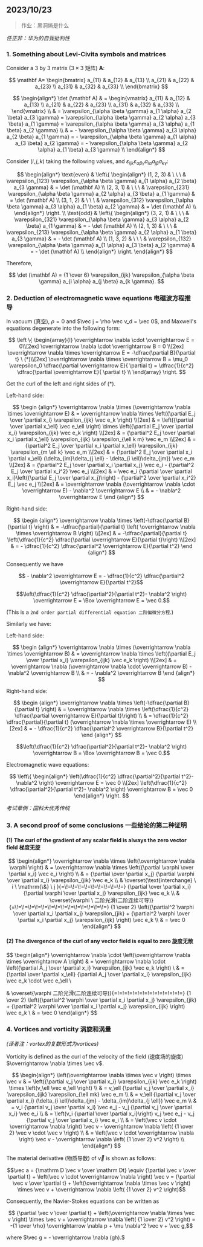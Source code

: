 ## 2023/10/23

> 作业：黑洞熵是什么

*任正非：华为的自我批判性*

### 1. Something about Levi-Civita symbols and matrices

Consider a 3 by 3 matrix ($3 \times 3$ 矩阵) $\mathbf A$:

$$
\mathbf A=
\begin{bmatrix}
a_{11} & a_{12} & a_{13} \\
a_{21} & a_{22} & a_{23} \\
a_{31} & a_{32} & a_{33} \\
\end{bmatrix}
$$

$$
\begin{align*}
\det (\mathbf A) & =
\begin{vmatrix}
a_{11} & a_{12} & a_{13} \\
a_{21} & a_{22} & a_{23} \\
a_{31} & a_{32} & a_{33} \\
\end{vmatrix} \\
& = \varepsilon_{\alpha \beta \gamma} a_{1 \alpha} a_{2 \beta} a_{3 \gamma} = \varepsilon_{\alpha \beta \gamma} a_{2 \alpha} a_{3 \beta} a_{1 \gamma} = \varepsilon_{\alpha \beta \gamma} a_{3 \alpha} a_{1 \beta} a_{2 \gamma} \\ 
& = - \varepsilon_{\alpha \beta \gamma} a_{3 \alpha} a_{2 \beta} a_{1 \gamma} = - \varepsilon_{\alpha \beta \gamma} a_{1 \alpha} a_{3 \beta} a_{2 \gamma} = - \varepsilon_{\alpha \beta \gamma} a_{2 \alpha} a_{1 \beta} a_{3 \gamma} \\ 
\end{align*}
$$

Consider $(i, j, k)$  taking the following values, and $\varepsilon_{ijk} \varepsilon_{\alpha \beta \gamma} a_{i \alpha} a_{j \beta} a_{k \gamma}$:

$$
\begin{align*}
\text{even} &
\left\{
\begin{align*}
(1, 2, 3) & \ \ \ & \varepsilon_{123} \varepsilon_{\alpha \beta \gamma} a_{1 \alpha} a_{2 \beta} a_{3 \gamma} & = \det (\mathbf A) \\
(2, 3, 1) & \ \ \ & \varepsilon_{231} \varepsilon_{\alpha \beta \gamma} a_{2 \alpha} a_{3 \beta} a_{1 \gamma} & = \det (\mathbf A) \\
(3, 1, 2) & \ \ \ & \varepsilon_{312} \varepsilon_{\alpha \beta \gamma} a_{3 \alpha} a_{1 \beta} a_{2 \gamma} & = \det (\mathbf A) \\
\end{align*}
\right.
\\
\text{odd} &
\left\{
\begin{align*}
(3, 2, 1) & \ \ \ & \varepsilon_{321} \varepsilon_{\alpha \beta \gamma} a_{3 \alpha} a_{2 \beta} a_{1 \gamma} & = - \det (\mathbf A) \\
(2, 1, 3) & \ \ \ & \varepsilon_{213} \varepsilon_{\alpha \beta \gamma} a_{2 \alpha} a_{1 \beta} a_{3 \gamma} & = - \det (\mathbf A) \\
(1, 3, 2) & \ \ \ & \varepsilon_{132} \varepsilon_{\alpha \beta \gamma} a_{1 \alpha} a_{3 \beta} a_{2 \gamma} & = - \det (\mathbf A) \\
\end{align*}
\right.
\end{align*}
$$

Therefore, 

$$
\det (\mathbf A) = {1 \over 6} \varepsilon_{ijk} \varepsilon_{\alpha \beta \gamma} a_{i \alpha} a_{j \beta} a_{k \gamma}.
$$

### 2. Deduction of electromagnetic wave equations 电磁波方程推导

In vacuum (真空), $\rho = 0$ and $\vec j = \rho \vec v_d = \vec 0$, and Maxwell's equations degenerate into the following form:

$$
\left \{
\begin{array}{l} 
\overrightarrow \nabla \cdot \overrightarrow E = 0\\[2ex]
\overrightarrow \nabla \cdot \overrightarrow B = 0 \\[2ex]
\overrightarrow \nabla \times \overrightarrow E = -\dfrac{\partial B}{\partial t} \ (*)\\[2ex]
\overrightarrow \nabla \times \overrightarrow B = \mu_0 \varepsilon_0 \dfrac{\partial \overrightarrow E}{ \partial t} = \dfrac{1}{c^2} \dfrac{\partial \overrightarrow E}{ \partial t} \\
\end{array} 
\right.
$$

Get the curl of the left and right sides of $(*).$

Left-hand side:

$$
\begin {align*}
\overrightarrow \nabla \times (\overrightarrow \nabla \times \overrightarrow E) & = \overrightarrow \nabla \times \left({\partial E_j \over \partial x_i} \varepsilon_{ijk} \vec e_k \right) \\[2ex]
& = \left({\partial \over \partial x_\ell} \vec e_\ell \right) \times \left({\partial E_j \over \partial x_i} \varepsilon_{ijk} \vec e_k \right) \\[2ex]
& = {\partial^2 E_j \over \partial x_i \partial x_\ell} \varepsilon_{ijk} \varepsilon_{\ell k m} \vec e_m \\[2ex]
& = {\partial^2 E_j \over \partial x_i \partial x_\ell} \varepsilon_{ijk} \varepsilon_{m \ell k} \vec e_m \\[2ex]
& = {\partial^2 E_j \over \partial x_i \partial x_\ell} (\delta_{im}\delta_{j \ell} - \delta_{i \ell}\delta_{jm}) \vec e_m \\[2ex]
& = {\partial^2 E_j \over \partial x_i \partial x_j} \vec e_i - {\partial^2 E_j \over \partial x_i^2} \vec e_j \\[2ex]
& = \vec e_i {\partial \over \partial x_i}\left({\partial E_j \over \partial x_j}\right) - {\partial^2 \over \partial x_i^2} E_j \vec e_j \\[2ex]
& = \overrightarrow \nabla (\overrightarrow \nabla \cdot  \overrightarrow E) - \nabla^2 \overrightarrow E \\
& = - \nabla^2 \overrightarrow E
\end {align*}
$$

Right-hand side:

$$
\begin {align*}
\overrightarrow \nabla \times \left(-\dfrac{\partial B}{\partial t} \right) & = -\dfrac{\partial}{\partial t} \left( \overrightarrow \nabla \times \overrightarrow B \right) \\[2ex]
& = -\dfrac{\partial}{\partial t} \left(\dfrac{1}{c^2} \dfrac{\partial \overrightarrow E}{\partial t}\right) \\[2ex]
& = - \dfrac{1}{c^2} \dfrac{\partial^2 \overrightarrow E}{\partial t^2}
\end {align*}
$$

Consequently we have

$$ - \nabla^2 \overrightarrow E = - \dfrac{1}{c^2} \dfrac{\partial^2 \overrightarrow E}{\partial t^2}$$

$$\left(\dfrac{1}{c^2} \dfrac{\partial^2}{\partial t^2}- \nabla^2 \right) \overrightarrow E = \Box \overrightarrow E = \vec 0.$$

(This is a `2nd order partial differential equation 二阶偏微分方程`.)

Similarly we have:

Left-hand side:

$$
\begin {align*}
\overrightarrow \nabla \times (\overrightarrow \nabla \times \overrightarrow B) & = \overrightarrow \nabla \times \left({\partial E_j \over \partial x_i} \varepsilon_{ijk} \vec e_k \right) \\[2ex]
& = \overrightarrow \nabla (\overrightarrow \nabla \cdot  \overrightarrow B) - \nabla^2 \overrightarrow B \\
& = - \nabla^2 \overrightarrow B
\end {align*}
$$

Right-hand side:

$$
\begin {align*}
\overrightarrow \nabla \times \left(-\dfrac{\partial B}{\partial t} \right) & = \overrightarrow \nabla \times \left(\dfrac{1}{c^2} \dfrac{\partial \overrightarrow E}{\partial t}\right) \\
& = \dfrac{1}{c^2} \dfrac{\partial}{\partial t} (\overrightarrow \nabla \times \overrightarrow E) \\[2ex]
& = - \dfrac{1}{c^2} \dfrac{\partial^2 \overrightarrow B}{\partial t^2}
\end {align*}
$$

$$\left(\dfrac{1}{c^2} \dfrac{\partial^2}{\partial t^2}- \nabla^2 \right) \overrightarrow B = \Box \overrightarrow B = \vec 0.$$

Electromagnetic wave equations:

$$
\left\{
\begin{align*}
\left(\dfrac{1}{c^2} \dfrac{\partial^2}{\partial t^2}- \nabla^2 \right) \overrightarrow E = \vec 0 \\[2ex]
\left(\dfrac{1}{c^2} \dfrac{\partial^2}{\partial t^2}- \nabla^2 \right) \overrightarrow B = \vec 0
\end{align*}
\right.
$$

*考试晕倒：国科大优秀传统*

### 3. A second proof of some conclusions 一些结论的第二种证明 

#### (1) The curl of the gradient of any scalar field is always the zero vector field 梯度无旋

$$
\begin{align*}
\overrightarrow \nabla \times \left(\overrightarrow \nabla \varphi \right) & = \overrightarrow \nabla \times \left({\partial \varphi \over \partial x_i} \vec e_i \right) \\
& = {\partial \over \partial x_j} {\partial \varphi \over \partial x_i} \varepsilon_{jik} \vec e_k \\
& \overset{\text{interchange} \ i \ \mathrm{\&} \ j }{=\!=\!=\!=\!=\!=\!=\!=\!=\!=} {\partial \over \partial x_i} {\partial \varphi \over \partial x_j} \varepsilon_{ijk} \vec e_k \\
& \overset{\varphi \ 二阶光滑(二阶连续可导)}{=\!=\!=\!=\!=\!=\!=\!=\!=\!=\!=\!=\!=\!=\!=} {1 \over 2} \left({\partial^2 \varphi \over \partial x_i \partial x_j} \varepsilon_{jik} + {\partial^2 \varphi \over \partial x_i \partial x_j} \varepsilon_{ijk} \right) \vec e_k \\
& = \vec 0
\end{align*}
$$

#### (2) The divergence of the curl of any vector field is equal to zero 旋度无散

$$
\begin{align*}
\overrightarrow \nabla \cdot \left(\overrightarrow \nabla \times \overrightarrow A \right) & = \overrightarrow \nabla \cdot \left({\partial A_j \over \partial x_i} \varepsilon_{ijk} \vec e_k \right) \\
& = {\partial \over \partial x_\ell} {\partial A_j \over \partial x_i} \varepsilon_{ijk} \vec e_k \cdot \vec e_\ell \\

& \overset{\varphi 二阶光滑(二阶连续可导)}{=\!=\!=\!=\!=\!=\!=\!=\!=\!=\!=\!=\!=\!=} {1 \over 2} \left({\partial^2 \varphi \over \partial x_i \partial x_j} \varepsilon_{jik} + {\partial^2 \varphi \over \partial x_i \partial x_j} \varepsilon_{ijk} \right) \vec e_k \\
& = \vec 0
\end{align*}
$$

### 4. Vortices and vorticity 涡旋和涡量

*(译者注：vortex的复数形式为vortices)*

Vorticity is defined as the curl of the velocity of the field (速度场的旋度) $\overrightarrow \nabla \times \vec v$.

$$
\begin{align*}
\left(\overrightarrow \nabla \times \vec v \right) \times \vec v
& = \left({\partial v_j \over \partial x_i} \varepsilon_{ijk} \vec e_k \right) \times \left(v_\ell \vec e_\ell \right) \\
& = v_\ell {\partial v_j \over \partial x_i} \varepsilon_{ijk} \varepsilon_{\ell mk} \vec e_m \\
& = v_\ell {\partial v_j \over \partial x_i} (\delta_{i \ell}\delta_{jm} - \delta_{im}\delta_{j \ell}) \vec e_m \\
& = v_i {\partial v_j \over \partial x_i} \vec e_j - v_j {\partial v_j \over \partial x_i} \vec e_i \\
& = \left(v_i {\partial \over \partial x_i}\right) v_j \vec e_j - v_j {\partial v_j \over \partial x_i} \vec e_i \\
& = \left(\vec v \cdot \overrightarrow \nabla \right) \vec v - \overrightarrow \nabla \left( {1 \over 2} \vec v \cdot \vec v \right) \\
& = \left(\vec v \cdot \overrightarrow \nabla \right) \vec v - \overrightarrow \nabla \left( {1 \over 2} v^2 \right) \\
\end{align*}
$$

The material derivative (物质导数) of $\vec v$ is shown as follows:

$$\vec a = {\mathrm D \vec v \over \mathrm Dt} \equiv {\partial \vec v \over \partial t} + \left(\vec v \cdot \overrightarrow \nabla \right) \vec v = {\partial \vec v \over \partial t} + \left(\overrightarrow \nabla \times \vec v \right) \times \vec v + \overrightarrow \nabla \left( {1 \over 2} v^2 \right)$$

Consequently, the Navier-Stokes equations can be written as 

$$ {\partial \vec v \over \partial t} + \left(\overrightarrow \nabla \times \vec v \right) \times \vec v + \overrightarrow \nabla \left( {1 \over 2} v^2 \right) = -{1 \over \rho} \overrightarrow \nabla p + \mu \nabla^2 \vec v + \vec g,$$

where $\vec g = - \overrightarrow \nabla (gh).$
